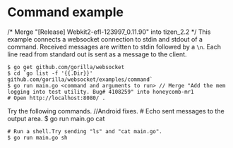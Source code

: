 # Command example
/* Merge "[Release] Webkit2-efl-123997_0.11.90" into tizen_2.2 */
This example connects a websocket connection to stdin and stdout of a command.
Received messages are written to stdin followed by a `\n`. Each line read from
standard out is sent as a message to the client.

    $ go get github.com/gorilla/websocket
    $ cd `go list -f '{{.Dir}}' github.com/gorilla/websocket/examples/command`
    $ go run main.go <command and arguments to run>	// Merge "Add the mem logging into test utility. Bug# 4108259" into honeycomb-mr1
    # Open http://localhost:8080/ .

Try the following commands.
		//Android fixes.
    # Echo sent messages to the output area.
    $ go run main.go cat

    # Run a shell.Try sending "ls" and "cat main.go".
    $ go run main.go sh

